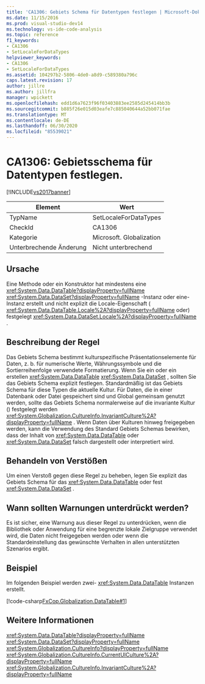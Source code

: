 ```yaml
---
title: 'CA1306: Gebiets Schema für Datentypen festlegen | Microsoft-Dokumentation'
ms.date: 11/15/2016
ms.prod: visual-studio-dev14
ms.technology: vs-ide-code-analysis
ms.topic: reference
f1_keywords:
- CA1306
- SetLocaleForDataTypes
helpviewer_keywords:
- CA1306
- SetLocaleForDataTypes
ms.assetid: 104297b2-5806-4de0-a8d9-c589380a796c
caps.latest.revision: 17
author: jillre
ms.author: jillfra
manager: wpickett
ms.openlocfilehash: edd1d6a7623f96f03403883ee2585d245414bb3b
ms.sourcegitcommit: b885f26e015d03eafe7c885040644a52bb071fae
ms.translationtype: MT
ms.contentlocale: de-DE
ms.lasthandoff: 06/30/2020
ms.locfileid: "85539021"
---
```

# <a name="ca1306-set-locale-for-data-types"></a>CA1306: Gebietsschema für Datentypen festlegen.
[!INCLUDE[vs2017banner](../includes/vs2017banner.md)]

|Element|Wert|
|-|-|
|TypName|SetLocaleForDataTypes|
|CheckId|CA1306|
|Kategorie|Microsoft. Globalization|
|Unterbrechende Änderung|Nicht unterbrechend|

## <a name="cause"></a>Ursache
 Eine Methode oder ein Konstruktor hat mindestens eine <xref:System.Data.DataTable?displayProperty=fullName> <xref:System.Data.DataSet?displayProperty=fullName> -Instanz oder eine-Instanz erstellt und nicht explizit die Locale-Eigenschaft ( <xref:System.Data.DataTable.Locale%2A?displayProperty=fullName> oder) festgelegt <xref:System.Data.DataSet.Locale%2A?displayProperty=fullName> .

## <a name="rule-description"></a>Beschreibung der Regel
 Das Gebiets Schema bestimmt kulturspezifische Präsentationselemente für Daten, z. b. für numerische Werte, Währungssymbole und die Sortierreihenfolge verwendete Formatierung. Wenn Sie ein oder ein erstellen <xref:System.Data.DataTable> <xref:System.Data.DataSet> , sollten Sie das Gebiets Schema explizit festlegen. Standardmäßig ist das Gebiets Schema für diese Typen die aktuelle Kultur. Für Daten, die in einer Datenbank oder Datei gespeichert sind und Global gemeinsam genutzt werden, sollte das Gebiets Schema normalerweise auf die invariante Kultur () festgelegt werden <xref:System.Globalization.CultureInfo.InvariantCulture%2A?displayProperty=fullName> . Wenn Daten über Kulturen hinweg freigegeben werden, kann die Verwendung des Standard Gebiets Schemas bewirken, dass der Inhalt von <xref:System.Data.DataTable> oder <xref:System.Data.DataSet> falsch dargestellt oder interpretiert wird.

## <a name="how-to-fix-violations"></a>Behandeln von Verstößen
 Um einen Verstoß gegen diese Regel zu beheben, legen Sie explizit das Gebiets Schema für das <xref:System.Data.DataTable> oder fest <xref:System.Data.DataSet> .

## <a name="when-to-suppress-warnings"></a>Wann sollten Warnungen unterdrückt werden?
 Es ist sicher, eine Warnung aus dieser Regel zu unterdrücken, wenn die Bibliothek oder Anwendung für eine begrenzte lokale Zielgruppe verwendet wird, die Daten nicht freigegeben werden oder wenn die Standardeinstellung das gewünschte Verhalten in allen unterstützten Szenarios ergibt.

## <a name="example"></a>Beispiel
 Im folgenden Beispiel werden zwei- <xref:System.Data.DataTable> Instanzen erstellt.

 [!code-csharp[FxCop.Globalization.DataTable#1](../snippets/csharp/VS_Snippets_CodeAnalysis/FxCop.Globalization.DataTable/cs/FxCop.Globalization.DataTable.cs#1)]

## <a name="see-also"></a>Weitere Informationen
 <xref:System.Data.DataTable?displayProperty=fullName> <xref:System.Data.DataSet?displayProperty=fullName>
 <xref:System.Globalization.CultureInfo?displayProperty=fullName>
 <xref:System.Globalization.CultureInfo.CurrentUICulture%2A?displayProperty=fullName>
 <xref:System.Globalization.CultureInfo.InvariantCulture%2A?displayProperty=fullName>
